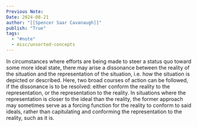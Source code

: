 ```yaml
---
Previous Note: 
Date: 2024-08-21
author: "[[Spencer Saar Cavanaugh]]"
publish: "True"
tags:
  - "#note"
  - misc/unsorted-concepts
---
```


In circumstances where efforts are being made to steer a status quo toward some more ideal state, there may arise a dissonance between the reality of the situation and the representation of the situation, i.e. how the situation is depicted or described. Here, two broad courses of action can be followed, if the dissonance is to be resolved: either conform the reality to the representation, or the representation to the reality. In situations where the representation is closer to the ideal than the reality, the former approach may sometimes serve as a forcing function for the reality to conform to said ideals, rather than capitulating and conforming the representation to the reality, such as it is.
